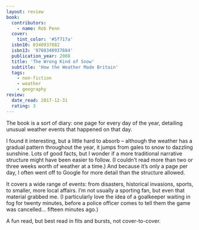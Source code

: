 ```yaml
---
layout: review
book:
  contributors:
    - name: Rob Penn
  cover:
    tint_color: '#5f717a'
  isbn10: 0340937882
  isbn13: '9780340937884'
  publication_year: 2008
  title: 'The Wrong Kind of Snow'
  subtitle: 'How the Weather Made Britain'
  tags:
    - non-fiction
    - weather
    - geography
review:
  date_read: 2017-12-31
  rating: 3
---
```


The book is a sort of diary: one page for every day of the year, detailing unusual weather events that happened on that day.

I found it interesting, but a little hard to absorb – although the weather has a gradual pattern throughout the year, it jumps from gales to snow to dazzling sunshine. Lots of good facts, but I wonder if a more traditional narrative structure might have been easier to follow. (I couldn’t read more than two or three weeks worth of weather at a time.) And because it’s only a page per day, I often went off to Google for more detail than the structure allowed.

It covers a wide range of events: from disasters, historical invasions, sports, to smaller, more local affairs. I’m not usually a sporting fan, but even that material grabbed me. (I particularly love the idea of a goalkeeper waiting in fog for twenty minutes, before a police officer comes to tell them the game was cancelled… fifteen minutes ago.)

A fun read, but best read in fits and bursts, not cover-to-cover.
